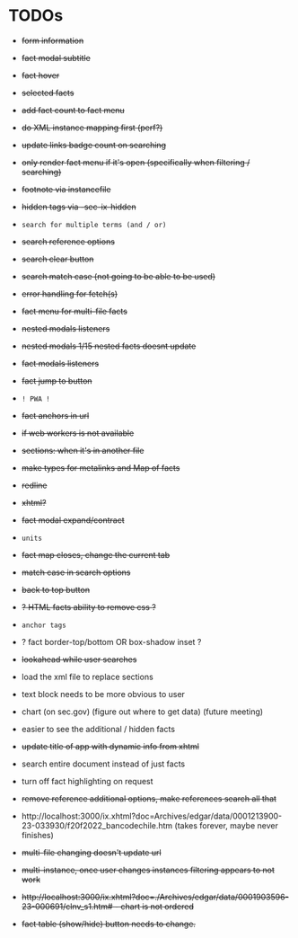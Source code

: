 # TODOs

- ~~form information~~

- ~~fact modal subtitle~~

- ~~fact hover~~

- ~~selected facts~~

- ~~add fact count to fact menu~~

- ~~do XML instance mapping first (perf?)~~

- ~~update links badge count on searching~~

- ~~only render fact menu if it's open (specifically when filtering / searching)~~

- ~~footnote via instancefile~~

- ~~hidden tags via -sec-ix-hidden~~

- `search for multiple terms (and / or)`

- ~~search reference options~~

- ~~search clear button~~

- ~~search match case (not going to be able to be used)~~

- ~~error handling for fetch(s)~~

- ~~fact menu for multi-file facts~~

- ~~nested modals listeners~~

- ~~nested modals 1/15 nested facts doesnt update~~

- ~~fact modals listeners~~

- ~~fact jump to button~~

- `! PWA !`

- ~~fact anchors in url~~

- ~~if web workers is not available~~

- ~~sections: when it's in another file~~

- ~~make types for metalinks and Map of facts~~

- ~~redline~~

- ~~xhtml?~~

- ~~fact modal expand/contract~~

- `units`

- ~~fact map closes, change the current tab~~

- ~~match case in search options~~

- ~~back to top button~~

- ~~? HTML facts ability to remove css ?~~

- `anchor tags`

- ? fact border-top/bottom OR box-shadow inset ?

- ~~lookahead while user searches~~

- load the xml file to replace sections

- text block needs to be more obvious to user

- chart (on sec.gov) (figure out where to get data) (future meeting)

- easier to see the additional / hidden facts

- ~~update title of app with dynamic info from xhtml~~

- search entire document instead of just facts

- turn off fact highlighting on request

- ~~remove reference additional options, make references search all that~~

- http://localhost:3000/ix.xhtml?doc=Archives/edgar/data/0001213900-23-033930/f20f2022_bancodechile.htm (takes forever, maybe never finishes)

- ~~multi-file changing doesn't update url~~

- ~~multi-instance, once user changes instances filtering appears to not work~~

- ~~http://localhost:3000/ix.xhtml?doc=./Archives/edgar/data/0001903596-23-000691/clnv_s1.htm# - chart is not ordered~~

- ~~fact table (show/hide) button needs to change.~~
